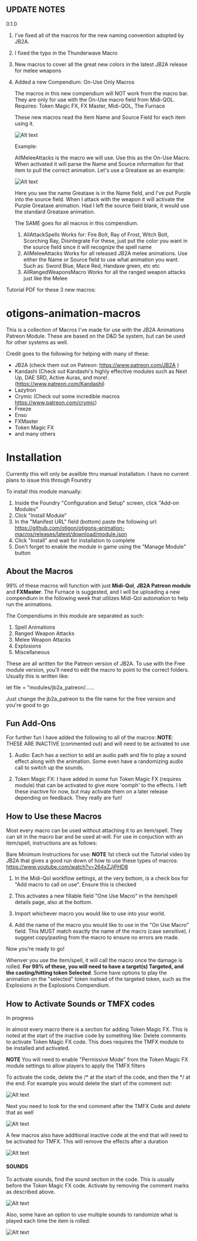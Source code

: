 ## UPDATE NOTES
0.1.0
1. I've fixed all of the macros for the new naming convention adopted by JB2A.

2. I fixed the typo in the Thunderwave Macro
 
3. New macros to cover all the great new colors in the latest JB2A release for melee weapons

4. Added a new Compendium: On-Use Only Macros
   
   The macros in this new compendium will NOT work from the macro bar. They are only for use with the On-Use macro field from Midi-QOL.
   Requires: Token Magic FX, FX Master, Midi-QOL, The Furnace
   
   These new macros read the Item Name and Source Field for each item using it.
   
   ![Alt text](pictures/NameAndSource.PNG)
   
   Example:
   
   AllMeleeAttacks is the macro we will use. Use this as the On-Use Macro. When activated it will parse the Name and Source information for that item to pull the correct animation. Let's use a Greataxe as an example:
   
    ![Alt text](pictures/NameAndSourceExample.PNG)
   
   Here you see the name Greataxe is in the Name field, and I've put Purple into the source field. When I attack with the weapon it will activate the Purple Greataxe animation.
   Had I left the source field blank, it would use the standard Greataxe animation.
   
   
   The SAME goes for all macros in this compendium.
   
   1. AllAttackSpells
      Works for: Fire Bolt, Ray of Frost, Witch Bolt, Scorching Ray, Disintegrate
      For these, just put the color you want in the source field since it will recognize the spell name
   2. AllMeleeAttacks
      Works for all released JB2A melee animations. Use either the Name or Source field to use what animation you want.
      Such as: Sword Blue, Mace Red, Handaxe green, etc etc
   3. AllRangedWeaponsMacro
      Works for all the ranged weapon attacks just like the Melee

Tutorial PDF for these 3 new macros:

<a href="https://github.com/otigon/otigons-animation-macros/blob/main/PDF/On-Use%20Only%20Macro%20Compendium%20Tutorial.pdf" alt=""></a>

# otigons-animation-macros
This is a collection of Macros I've made for use with the JB2A Animations Patreon Module. These are based on the D&D 5e system, but can be used for other systems as well.

Credit goes to the following for helping with many of these:
- JB2A (check them out on Patreon: https://www.patreon.com/JB2A )
- Kandashi (Check out Kandashi's highly effective modules such as Next Up, DAE SRD, Active Auras, and more!. (https://www.patreon.com/Kandashi)
- Lazytron
- Crymic (Check out some incredible macros https://www.patreon.com/crymic)
- Freeze
- Enso
- FXMaster
- Token Magic FX
- and many others

# Installation
Currently this will only be availble thru manual installation. I have no current plans to issue this through Foundry

To install this module manually: 

1. Inside the Foundry "Configuration and Setup" screen, click "Add-on Modules"
2. Click "Install Module"
3. In the "Manifest URL" field (bottom) paste the following url: https://github.com/otigon/otigons-animation-macros/releases/latest/download/module.json
4. Click "Install" and wait for installation to complete
5. Don't forget to enable the module in game using the "Manage Module" button

## About the Macros
99% of these macros will function with just **Midi-Qol**, **JB2A Patreon module** and **FXMaster**. The Furnace is suggested, and I will be uploading a new compendium in the following week that utilizes Midi-Qol automation to help run the animations.

The Compendiums in this module are separated as such:
1. Spell Animations
2. Ranged Weapon Attacks
3. Melee Weapon Attacks
4. Explosions
5. Miscellaneous

These are all written for the Patreon version of JB2A. To use with the Free module version, you'll need to edit the macro to point to the correct folders. Usually this is written like:

let file = "modules/jb2a_patreon/......

Just change the jb2a_patreon to the file name for the free version and you're good to go

## Fun Add-Ons

For further fun I have added the following to all of the macros:
**NOTE**: THESE ARE INACTIVE (commented out) and will need to be activated to use

1. Audio: Each has a section to add an audio path and file to play a sound effect along with the animation. Some even have a randomizing audio call to switch up the sounds.

2. Token Magic FX: I have added in some fun Token Magic FX (requires module) that can be activated to give more 'oomph' to the effects. I left these inactive for now, but may activate them on a later release depending on feedback. They really are fun!

## How to Use these Macros

Most every macro can be used without attaching it to an item/spell. They can sit in the macro bar and be used at-will.
For use in conjuction with an item/spell, instructions are as follows:

Bare Minimum Instructions for use:
**NOTE** 1st check out the Tutorial video by JB2A that gives a good run down of how to use these types of macros: https://www.youtube.com/watch?v=264xZJjPHD8 

1. In the Midi-Qol workflow settings, at the very bottom, is a check box for "Add macro to call on use". Ensure this is checked

2. This activates a new fillable field "One Use Macro" in the item/spell details page, also at the bottom.

3. Import whichever macro you would like to use into your world.

4. Add the name of the macro you would like to use in the "On Use Macro" field. This MUST match exactly the name of the macro (case sensitive). I suggest copy/pasting from the macro to ensure no errors are made.

Now you're ready to go!

Whenver you use the item/spell, it will call the macro once the damage is rolled. **For 99% of these, you will need to have a target(s) Targeted, and the casting/hitting token Selected**. Some have options to play the animation on the "selected" token instead of the targeted token, such as the Explosions in the Explosions Compendium.

## How to Activate Sounds or TMFX codes

In progress

In almost every macro there is a section for adding Token Magic FX. This is noted at the start of the inactive code by something like: Delete comments to activate Token Magic FX code. This does requires the TMFX module to be installed and activated.

**NOTE** You will need to enable "Permissive Mode" from the Token Magic FX module settings to allow players to apply the TMFX filters

To activate the code, delete the /\*  at the start of the code, and then the \*/ at the end.
For example you would delete the start of the comment out:

![Alt text](pictures/ActivateTMFX01.PNG)

Next you need to look for the end comment after the TMFX Code and delete that as well

![Alt text](pictures/ActivateTMFX02.PNG)

A few macros also have additional inactive code at the end that will need to be activated for TMFX. This will remove the effects after a duration

![Alt text](pictures/ActivateTMFX03.PNG)


#### SOUNDS

To activate sounds, find the sound section in the code. This is usually before the Token Magic FX code. Activate by removing the comment marks as described above.

![Alt text](pictures/ActivateSound01.PNG)

Also, some have an option to use multiple sounds to randomize what is played each time the item is rolled:

![Alt text](pictures/ActivateSound02.PNG)
